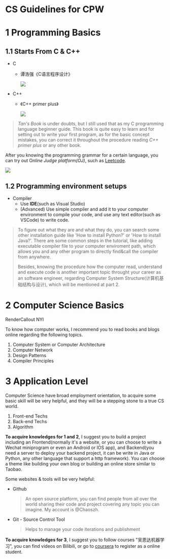 # CS Guidelines for CPW

# 1 Programming Basics

## 1.1 Starts From C & C++

- C
    - 谭浩强《C语言程序设计》

        ![](Untitled-085cda95-8c4e-4533-9999-e8d50167071e.png)
- C++
    - 《C++ primer plus》

        ![](Untitled-0c220e46-b9c5-472c-b110-c45a56160e46.png)

> *Tan's Book* is under doubts, but I still used that as my C programming language beginner guide. This book is quite easy to learn and for setting out to write your first program, as for the basic concept mistakes, you can correct it throughout the procedure reading *C++ primer plus* or any other book.

After you knowing the programming grammar for a certain language, you can try out O*nline Judge platform(OJ)*, such as [Leetcode](https://leetcode-cn.com/problemset/all/).

![](Untitled-babe50e7-8eeb-4458-b7c6-f6e45fc967df.png)

## 1.2 Programming environment setups

- Compiler
    - Use **IDE**(such as Visual Studio)
    - (Advanced) Use simple compiler and add it to your computer environment to compile your code, and use any text editor(such as VSCode) to write code.

> To figure out what they are and what they do, you can search some other installation guide like 'How to install Python?' or 'How to install Java?'. There are some common steps in the tutorial, like adding executable compiler file to your computer enviroment path, which allows you and any other program to directly find&call the compiler from anywhere. 
> 
> Besides, knowing the procedure how the computer read, understand and execute code is another important topic throught your career as an software engineer, regarding Computer System Structure(计算机基础结构与设计), which will be mentioned at part 2.

# 2 Computer Science Basics

RenderCallout NYI

To know how computer works, I recommend you to read books and blogs online regarding the following topics.

1. Computer System or Computer Architecture
2. Computer Network
3. Design Patterns
4. Compiler Principles

# 3 Application Level

Computer Science have broad employment orientation, to acquire some basic skill will be very helpful, and they will be a stepping stone to a true CS world.

1. Front-end Techs
2. Back-end Techs
3. Algorithm

**To acquire knowledges for 1 and 2**, I suggest you to build a project including an Frontend(normally it's a website, or you can choose to write a Wechat miniprogram or even an Android or IOS app), and Backend(you need a server to deploy your backend project, it can be write in Java or Python, any other language that support a http framework). You can choose a theme like building your own blog or building an online store similar to Taobao.

Some websites & tools will be very helpful:

- Github

    > An open source platform, you can find people from all over the world sharing their code and project covering any topic you can imagine. My account is @Chaoszh.
- Git - Source Control Tool

    > Helps to manage your code iterations and publishment

**To acquire knowledges for 3**, I suggest you to follow courses "吴恩达机器学习", you can find videos on Bilibili, or go to [coursera](https://www.coursera.org/) to register as a online student.